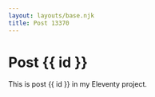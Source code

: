 ```yaml
---
layout: layouts/base.njk
title: Post 13370
---
```


# Post {{ id }}

This is post {{ id }} in my Eleventy project.
